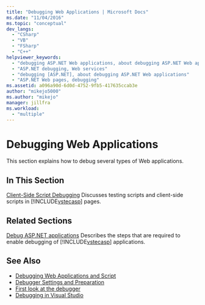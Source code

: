 ```yaml
---
title: "Debugging Web Applications | Microsoft Docs"
ms.date: "11/04/2016"
ms.topic: "conceptual"
dev_langs:
  - "CSharp"
  - "VB"
  - "FSharp"
  - "C++"
helpviewer_keywords:
  - "debugging ASP.NET Web applications, about debugging ASP.NET Web applications"
  - "ASP.NET debugging, Web services"
  - "debugging [ASP.NET], about debugging ASP.NET Web applications"
  - "ASP.NET Web pages, debugging"
ms.assetid: a096a90d-6d0d-4752-9fb5-417635ccab3e
author: "mikejo5000"
ms.author: "mikejo"
manager: jillfra
ms.workload:
  - "multiple"
---
```

# Debugging Web Applications
This section explains how to debug several types of Web applications.

## In This Section
 [Client-Side Script Debugging](../debugger/client-side-script-debugging.md)
 Discusses testing scripts and client-side scripts in [!INCLUDE[vstecasp](../code-quality/includes/vstecasp_md.md)] pages.

## Related Sections
 [Debug ASP.NET applications](../debugger/how-to-enable-debugging-for-aspnet-applications.md)
 Describes the steps that are required to enable debugging of [!INCLUDE[vstecasp](../code-quality/includes/vstecasp_md.md)] applications.

## See Also
- [Debugging Web Applications and Script](/visualstudio/debugger/how-to-enable-debugging-for-aspnet-applications)
- [Debugger Settings and Preparation](../debugger/debugger-settings-and-preparation.md)
- [First look at the debugger](../debugger/debugger-feature-tour.md)
- [Debugging in Visual Studio](../debugger/index.yml)